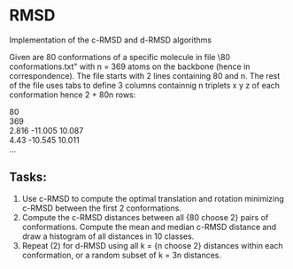 # RMSD
Implementation of the c-RMSD and d-RMSD algorithms

Given are 80 conformations of a specific molecule in file \80 conformations.txt" with n = 369 atoms on the backbone (hence in correspondence). The file starts with 2 lines containing 80 and n. The rest of the file uses tabs to define 3 columns containnig n triplets x y z of each conformation hence 2 + 80n rows:
    
80  
369  
2.816 -11.005 10.087  
4.43  -10.545 10.011  
...  
     
## Tasks:  
1. Use c-RMSD to compute the optimal translation and rotation minimizing c-RMSD between the first 2 conformations.  
2. Compute the c-RMSD distances between all {80 choose 2} pairs of conformations. Compute the mean and median c-RMSD distance and draw a histogram of all distances in 10 classes. 
3. Repeat (2) for d-RMSD using all k = {n choose 2} distances within each conformation, or a random subset of k = 3n distances.  
